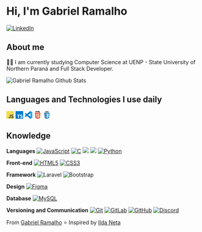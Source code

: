 # Hi, I'm Gabriel Ramalho

[![LinkedIn](https://img.shields.io/static/v1?label=LinkedIn&message=%20&color=pink&logo=LinkedIn&style=flat-square&logoColor=white)](https://www.linkedin.com/in/gabriel-ramalho-b8b5b3196/)


## About me

:man_technologist: I am currently studying Computer Science at UENP - State University of Northern Paraná and Full Stack Developer.


![Gabriel Ramalho Github Stats](https://github-readme-stats.vercel.app/api?username=gabrielpramalho&show_icons=true&title_color=fff&icon_color=79ff97&text_color=9f9f9f&bg_color=151515)


## Languages and Technologies I use daily

<code><img height="20" src="https://raw.githubusercontent.com/github/explore/80688e429a7d4ef2fca1e82350fe8e3517d3494d/topics/javascript/javascript.png"></code>
<code><img height="20" src="https://raw.githubusercontent.com/github/explore/80688e429a7d4ef2fca1e82350fe8e3517d3494d/topics/typescript/typescript.png"></code>
<code><img height="20" src="https://raw.githubusercontent.com/github/explore/80688e429a7d4ef2fca1e82350fe8e3517d3494d/topics/visual-studio-code/visual-studio-code.png"></code>
<code><img height="20" src="https://raw.githubusercontent.com/github/explore/80688e429a7d4ef2fca1e82350fe8e3517d3494d/topics/html/html.png"></code>
<code><img height="20" src="https://raw.githubusercontent.com/github/explore/80688e429a7d4ef2fca1e82350fe8e3517d3494d/topics/css/css.png"></code>




## Knowledge

**Languages**
[![JavaScript](https://img.shields.io/badge/-JavaScript-black?style=flat-square&logo=javascript&link=https://github.com/gabrielpramalho)](https://github.com/gabrielpramalho)
[![C](https://img.shields.io/badge/-A8B9CC?style=flat-square&logo=c&logoColor=white&link=https://github.com/gabrielpramalho)](https://github.com/gabrielpramalho)
<img src="https://img.shields.io/badge/-PHP-5466b8?style=flat&logo=php&logoColor=white" >
<img src="https://img.shields.io/badge/-Java 8-06305b?style=flat&logo=java&logoColor=white">
[![Python](https://img.shields.io/badge/-Python-black?style=flat&logo=python&link=https://github.com/gabrielpramalho)](https://github.com/gabrielpramalho)  

**Front-end**
[![HTML5](https://img.shields.io/badge/-HTML5-E34F26?style=flat-square&logo=html5&logoColor=white&link=https://github.com/gabrielpramalho)](https://github.com/gabrielpramalho)
[![CSS3](https://img.shields.io/badge/-CSS3-1572B6?style=flat-square&logo=css3&link=https://github.com/gabrielpramalho)](https://github.com/gabrielpramalho)

**Framework**
<img alt="Laravel" src="https://img.shields.io/badge/Laravel-%23FF2D20.svg?&style=flat&logo=laravel&logoColor=white"/>
<img alt="Bootstrap" src="https://img.shields.io/badge/Bootstrap-%239932CC.svg?&style=flat&logo=bootstrap&logoColor=white"/>


**Design**
[![Figma](https://img.shields.io/badge/-Figma-ffbaba?style=flat-square&logo=figma)](https://github.com/gabrielpramalho)

**Database**
[![MySQL](https://img.shields.io/badge/-MySQL-a0c4db?style=flat-square&logo=mysql&link=https://github.com/gabrielpramalho)](https://github.com/gabrielpramalho)

**Versioning and Communication**
[![Git](https://img.shields.io/badge/-Git-black?style=flat-square&logo=git&link=https://github.com/gabrielpramalho)](https://github.com/gabrielpramalho)
[![GitLab](https://img.shields.io/badge/-GitLab-FCA121?style=flat-square&logo=gitlab&link=https://github.com/gabrielpramalho)](https://github.com/gabrielpramalho)
[![GitHub](https://img.shields.io/badge/-GitHub-181717?style=flat-square&logo=github&link=https://github.com/gabrielpramalho)](https://github.com/gabrielpramalho)
[![Discord](https://img.shields.io/badge/-Discord-000000?style=flat-square&logo=Discord&link=https://github.com/gabrielpramalho)](https://github.com/gabrielpramalho)

From [Gabriel Ramalho](https://github.com/gabrielpramalho)
⭐️ Inspired by [Ilda Neta](https://github.com/ildaneta)
